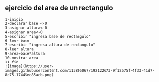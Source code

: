 ## ejercicio del area de un rectangulo

    1-inicio
    2-declarar base <-0
    3-asignar altura<-0
    4-asignar area<-0
    5-escribir "ingresa base de rectangulo"
    6-leer base
    7-escribir "ingresa altura de rectangulo"
    8-leer altura 
    9-area=base*altura
    10-mostrar area
    11-fin
    ![image](https://user-images.githubusercontent.com/113805067/192122673-9f12575f-4f33-41d7-8c75-17445ec85acb.png)
